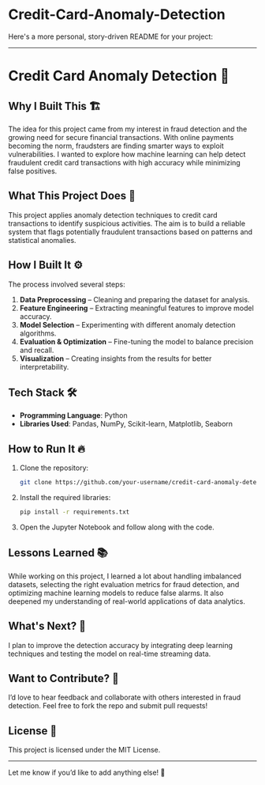 # Credit-Card-Anomaly-Detection
Here's a more personal, story-driven README for your project:  

---

# Credit Card Anomaly Detection 🚀  

## Why I Built This 🏗️  
The idea for this project came from my interest in fraud detection and the growing need for secure financial transactions. With online payments becoming the norm, fraudsters are finding smarter ways to exploit vulnerabilities. I wanted to explore how machine learning can help detect fraudulent credit card transactions with high accuracy while minimizing false positives.  

## What This Project Does 🎯  
This project applies anomaly detection techniques to credit card transactions to identify suspicious activities. The aim is to build a reliable system that flags potentially fraudulent transactions based on patterns and statistical anomalies.  

## How I Built It ⚙️  
The process involved several steps:  
1. **Data Preprocessing** – Cleaning and preparing the dataset for analysis.  
2. **Feature Engineering** – Extracting meaningful features to improve model accuracy.  
3. **Model Selection** – Experimenting with different anomaly detection algorithms.  
4. **Evaluation & Optimization** – Fine-tuning the model to balance precision and recall.  
5. **Visualization** – Creating insights from the results for better interpretability.  

## Tech Stack 🛠️  
- **Programming Language**: Python  
- **Libraries Used**: Pandas, NumPy, Scikit-learn, Matplotlib, Seaborn  

## How to Run It 🔥  
1. Clone the repository:  
   ```bash
   git clone https://github.com/your-username/credit-card-anomaly-detection.git
   ```  
2. Install the required libraries:  
   ```bash
   pip install -r requirements.txt
   ```  
3. Open the Jupyter Notebook and follow along with the code.  

## Lessons Learned 📚  
While working on this project, I learned a lot about handling imbalanced datasets, selecting the right evaluation metrics for fraud detection, and optimizing machine learning models to reduce false alarms. It also deepened my understanding of real-world applications of data analytics.  

## What's Next? 🚀  
I plan to improve the detection accuracy by integrating deep learning techniques and testing the model on real-time streaming data.  

## Want to Contribute? 🤝  
I’d love to hear feedback and collaborate with others interested in fraud detection. Feel free to fork the repo and submit pull requests!  

## License 📜  
This project is licensed under the MIT License.  

---

Let me know if you’d like to add anything else! 🚀
